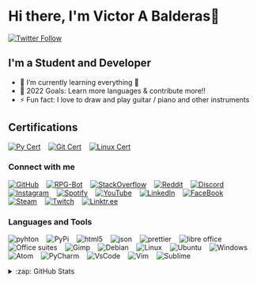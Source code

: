 # Hi there, I'm Victor A Balderas👋
<!-- 
[![YouTube Channel Subscribers](https://img.shields.io/youtube/channel/subscribers/UCl-kp7DBD2Q5l6WEYrb2_OQ?style=for-the-badge&logo=youtube&logoColor=FF0000&color=FF0000)][youtube]
-->
[![Twitter Follow](https://img.shields.io/twitter/follow/Dr_Balders?color=1DA1F2&logo=twitter&logoColor=1DA1F2&style=for-the-badge)][follow]

## I'm a Student and  Developer

- 🌱 I’m currently learning everything 🤣
- 🥅 2022 Goals: Learn more languages & contribute more!!
- ⚡ Fun fact: I love to draw and play guitar / piano and other instruments

## Certifications

[![Py Cert](https://img.shields.io/badge/Python%20Certificate-FFD700?style=for-the-badge)](https://app.testdome.com/cert/f4c4009c4f1e41a29269b76e451049f0)
&nbsp;&nbsp;
[![Git Cert](https://img.shields.io/badge/Git%20Certificate-FFD700?style=for-the-badge)](https://app.testdome.com/cert/46835649877e4f829483d6cc95931645)
&nbsp;&nbsp;
[![Linux Cert](https://img.shields.io/badge/Linux%20Certificate-FFD700?style=for-the-badge)](https://app.testdome.com/cert/3e2b9eba1cfc4978bb9556bb444b7362)

### Connect with me

[![GitHub](https://img.shields.io/badge/GitHub-100000?style=for-the-badge&logo=github&logoColor=white)](https://github.com/Vbalder7)
&nbsp;&nbsp;
[![RPG-Bot](https://img.shields.io/badge/GitHub-100000?label=RPG-Bot&style=for-the-badge&logo=github&logoColor=white)](https://github.com/Vbalder7/RPG-Bot)
&nbsp;&nbsp;
[![StackOverflow](https://img.shields.io/badge/Stack_Overflow-FE7A16?style=for-the-badge&logo=stack-overflow&logoColor=white)](https://stackoverflow.com/users/17970524/victor-a-balderas)
&nbsp;&nbsp;
[![Reddit](https://img.shields.io/badge/Reddit-FF4500?style=for-the-badge&logo=reddit&logoColor=white)](https://www.reddit.com/user/Victorbalderas1)
&nbsp;&nbsp;
[![Discord](https://img.shields.io/badge/Discord-5865F2?style=for-the-badge&logo=discord&logoColor=white)](https://discord.com/channels/@me/554078653726588930)
&nbsp;&nbsp;
[![Instagram](https://img.shields.io/badge/Instagram-E4405F?style=for-the-badge&logo=instagram&logoColor=white)](https://www.instagram.com/victorbalderas1/)
&nbsp;&nbsp;
[![Spotify](https://img.shields.io/badge/Spotify-1ED760?&style=for-the-badge&logo=spotify&logoColor=white)](https://open.spotify.com/user/gpw9ryxl2l2jvrpmf4licvg7s)
&nbsp;&nbsp;
[![YouTube](https://img.shields.io/badge/YouTube-FF0000?style=for-the-badge&logo=youtube&logoColor=white)](https://www.youtube.com/channel/UCl-kp7DBD2Q5l6WEYrb2_OQ)
&nbsp;&nbsp;
[![LinkedIn](https://img.shields.io/badge/LinkedIn-0077B5?style=for-the-badge&logo=linkedin&logoColor=white)](https://www.linkedin.com/in/victor-balderas/)
&nbsp;&nbsp;
[![FaceBook](https://img.shields.io/badge/Facebook-1877F2?style=for-the-badge&logo=facebook&logoColor=white)](https://www.facebook.com/profile.php?id=100067977499810)
&nbsp;&nbsp;
[![Steam](https://img.shields.io/badge/Steam-000000?style=for-the-badge&logo=steam&logoColor=white)](https://steamcommunity.com/profiles/76561199053743110/)
&nbsp;&nbsp;
[![Twitch](https://img.shields.io/badge/Twitch-9146FF?style=for-the-badge&logo=twitch&logoColor=white)](https://twitch.tv/BigVic5030)
&nbsp;&nbsp;
[![Linktr.ee](https://img.shields.io/badge/linktree-39E09B?style=for-the-badge&logo=linktree&logoColor=white)](https://linkre.ee/BigVic5030)

### Languages and Tools

<p align="left" style="padding-right:25px;" >

  ![pyhton](https://img.shields.io/badge/Python-FFD43B?style=for-the-badge&logo=python&logoColor=blue)
  &nbsp;&nbsp;
  ![PyPi](https://img.shields.io/badge/pypi-3775A9?style=for-the-badge&logo=pypi&logoColor=white)
  &nbsp;&nbsp;
  ![html5](https://img.shields.io/badge/HTML5-E34F26?style=for-the-badge&logo=html5&logoColor=white)
  &nbsp;&nbsp;
  ![json](https://img.shields.io/badge/json-5E5C5C?style=for-the-badge&logo=json&logoColor=white)
  &nbsp;&nbsp;
  ![prettier](https://img.shields.io/badge/prettier-1A2C34?style=for-the-badge&logo=prettier&logoColor=F7BA3E)
  &nbsp;&nbsp;
  ![libre office](https://img.shields.io/badge/LibreOffice-18A303?style=for-the-badge&logo=LibreOffice&logoColor=white)
  &nbsp;&nbsp;
  ![Office suites](https://img.shields.io/badge/Microsoft_Office-D83B01?style=for-the-badge&logo=microsoft-office&logoColor=white)
  &nbsp;&nbsp;
  ![Gimp](https://img.shields.io/badge/gimp-5C5543?style=for-the-badge&logo=gimp&logoColor=white)
  &nbsp;&nbsp;
  ![Debian](https://img.shields.io/badge/Debian-A81D33?style=for-the-badge&logo=debian&logoColor=white)
  &nbsp;&nbsp;
  ![Linux](https://img.shields.io/badge/Linux-FCC624?style=for-the-badge&logo=linux&logoColor=black)
  &nbsp;&nbsp;
  ![Ubuntu](https://img.shields.io/badge/Ubuntu-E95420?style=for-the-badge&logo=ubuntu&logoColor=white)
  &nbsp;&nbsp;
  ![Windows](https://img.shields.io/badge/Windows-0078D6?style=for-the-badge&logo=windows&logoColor=white)
  &nbsp;&nbsp;
  ![Atom](https://img.shields.io/badge/Atom-66595C?style=for-the-badge&logo=Atom&logoColor=white)
  &nbsp;&nbsp;
  ![PyCharm](https://img.shields.io/badge/PyCharm-000000.svg?&style=for-the-badge&logo=PyCharm&logoColor=white)
  &nbsp;&nbsp;
  ![VsCode](https://img.shields.io/badge/Visual_Studio_Code-0078D4?style=for-the-badge&logo=visual%20studio%20code&logoColor=white)
  &nbsp;&nbsp;
  ![Vim](https://img.shields.io/badge/VIM-%2311AB00.svg?&style=for-the-badge&logo=vim&logoColor=white)
  &nbsp;&nbsp;
  ![Sublime](https://img.shields.io/badge/sublime_text-%23575757.svg?&style=for-the-badge&logo=sublime-text&logoColor=important)
  
</p>

<details>
  <summary>:zap: GitHub Stats</summary>
    <p align="left">
      <img alt="Vbalder7's GitHub Stats" src="https://github-readme-stats.vercel.app/api?username=Vbalder7&show_icons=true&hide_border=false&theme=algolia&count_private=true" />
      <img alt="Vbalder7's Top Languages" src="https://github-readme-stats.vercel.app/api/top-langs/?username=Vbalder7&langs_count=8&layout=compact&theme=algolia"/>
    </p>

</details>

[follow]: https://twitter.com/intent/follow?original_referer=https%3A%2F%2Fgithub.com%2FVbalder7&screen_name=Dr_Balders
[twitter]: https://twitter.com/Dr_Balders
[youtube]: https://youtube.com/channel/UCl-kp7DBD2Q5l6WEYrb2_OQ
[instagram]: https://instagram.com/victorbalderas1/
[linkedin]: https://linkedin.com/in/victor-balderas
